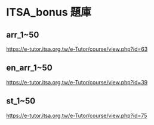 # ITSA_bonus 題庫
## arr_1~50
https://e-tutor.itsa.org.tw/e-Tutor/course/view.php?id=63
## en_arr_1~50
https://e-tutor.itsa.org.tw/e-Tutor/course/view.php?id=39
## st_1~50
https://e-tutor.itsa.org.tw/e-Tutor/course/view.php?id=75
